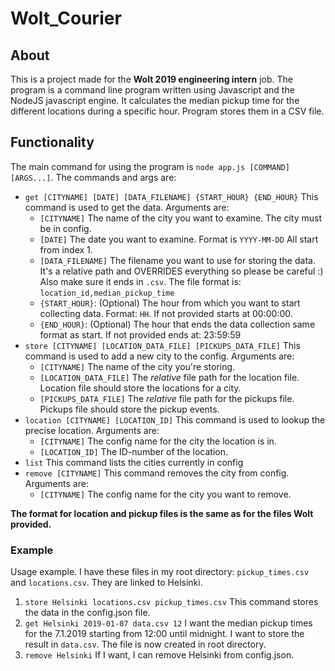# Wolt_Courier

## About
This is a project made for the **Wolt 2019 engineering intern** job. The program is a command line program written using Javascript and the NodeJS javascript engine.
It calculates the median pickup time for the different locations during a specific hour. Program stores them in a CSV file.

## Functionality
The main command for using the program is `node app.js [COMMAND] [ARGS...]`. The commands and args are:
* `get [CITYNAME] [DATE] [DATA_FILENAME] {START_HOUR} {END_HOUR}` This command is used to get the data. Arguments are:
  * `[CITYNAME]` The name of the city you want to examine. The city must be in config.
  * `[DATE]` The date you want to examine. Format is `YYYY-MM-DD` All start from index 1.
  * `[DATA_FILENAME]` The filename you want to use for storing the data. It's a relative path and OVERRIDES everything so please be careful :) Also make sure it ends in `.csv`. The file format is: `location_id,median_pickup_time`
  * `{START_HOUR}`: (Optional) The hour from which you want to start collecting data. Format: `HH`. If not provided starts at 00:00:00.
  * `{END_HOUR}`: (Optional) The hour that ends the data collection same format as start. If not provided ends at: 23:59:59
* `store [CITYNAME] [LOCATION_DATA_FILE] [PICKUPS_DATA_FILE]` This command is used to add a new city to the config. Arguments are:
  * `[CITYNAME]` The name of the city you're storing.
  * `[LOCATION_DATA_FILE]` The *relative* file path for the location file. Location file should store the locations for a city.
  * `[PICKUPS_DATA_FILE]` The *relative* file path for the pickups file. Pickups file should store the pickup events.
* `location [CITYNAME] [LOCATION_ID]` This command is used to lookup the precise location. Arguments are:
  * `[CITYNAME]` The config name for the city the location is in.
  * `[LOCATION_ID]` The ID-number of the location.
* `list` This command lists the cities currently in config
* `remove [CITYNAME]` This command removes the city from config. Arguments are:
  * `[CITYNAME]` The config name for the city you want to remove.
  
**The format for location and pickup files is the same as for the files Wolt provided.**

### Example
Usage example. I have these files in my root directory: `pickup_times.csv` and `locations.csv`. They are linked to Helsinki.
1. `store Helsinki locations.csv pickup_times.csv` This command stores the data in the config.json file.
2. `get Helsinki 2019-01-07 data.csv 12` I want the median pickup times for the 7.1.2019 starting from 12:00 until midnight. I want to store the result in `data.csv`. The file is now created in root directory.
3. `remove Helsinki` If I want, I can remove Helsinki from config.json.
